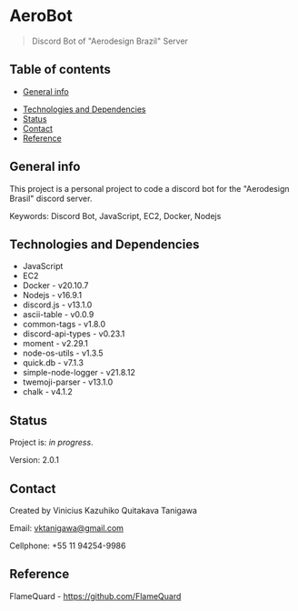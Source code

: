 # AeroBot
> Discord Bot of "Aerodesign Brazil" Server
## Table of contents
* [General info](#general-info)
<!---
* [Screenshots](#screenshots)
--->
* [Technologies and Dependencies](#technologies-and-dependencies)
* [Status](#status)
* [Contact](#contact)
* [Reference](#Reference)

## General info
This project is a personal project to code a discord bot for the "Aerodesign Brasil" discord server.

Keywords: Discord Bot, JavaScript, EC2, Docker, Nodejs

<!---
## Screenshots
![Example screenshot](./img/screenshot.png)
--->

## Technologies and Dependencies
* JavaScript
* EC2
* Docker - v20.10.7
* Nodejs - v16.9.1
* discord.js - v13.1.0
* ascii-table - v0.0.9
* common-tags - v1.8.0
* discord-api-types - v0.23.1
* moment - v2.29.1
* node-os-utils - v1.3.5
* quick.db - v7.1.3
* simple-node-logger - v21.8.12
* twemoji-parser - v13.1.0
* chalk - v4.1.2

## Status
Project is: _in progress_.

Version: 2.0.1

## Contact
Created by Vinicius Kazuhiko Quitakava Tanigawa

Email: vktanigawa@gmail.com

Cellphone: +55 11 94254-9986

## Reference
FlameQuard - https://github.com/FlameQuard
